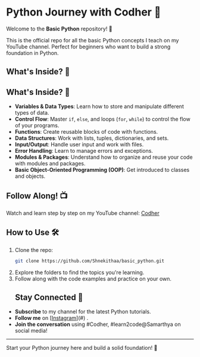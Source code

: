 # Python Journey with Codher 🚀

Welcome to the **Basic Python** repository! 🎉

This is the official repo for all the basic Python concepts I teach on my YouTube channel. Perfect for beginners who want to build a strong foundation in Python.

## What's Inside? 📂

## What's Inside? 📂

- **Variables & Data Types**: Learn how to store and manipulate different types of data.
- **Control Flow**: Master `if`, `else`, and loops (`for`, `while`) to control the flow of your programs.
- **Functions**: Create reusable blocks of code with functions.
- **Data Structures**: Work with lists, tuples, dictionaries, and sets.
- **Input/Output**: Handle user input and work with files.
- **Error Handling**: Learn to manage errors and exceptions.
- **Modules & Packages**: Understand how to organize and reuse your code with modules and packages.
- **Basic Object-Oriented Programming (OOP)**: Get introduced to classes and objects.


## Follow Along! 📺

Watch and learn step by step on my YouTube channel: [Codher](#) 

## How to Use 🛠️

1. Clone the repo: 
   ```bash
   git clone https://github.com/Shnekithaa/basic_python.git
2. Explore the folders to find the topics you're learning.
3. Follow along with the code examples and practice on your own.
   ## Stay Connected 💬

- **Subscribe** to my channel for the latest Python tutorials.
- **Follow me** on [[Instagram](https://www.instagram.com/learn2codeatsamarthya/)](#) . 
- **Join the conversation** using #Codher, #learn2code@Samarthya on social media!

---

Start your Python journey here and build a solid foundation! 🌟

